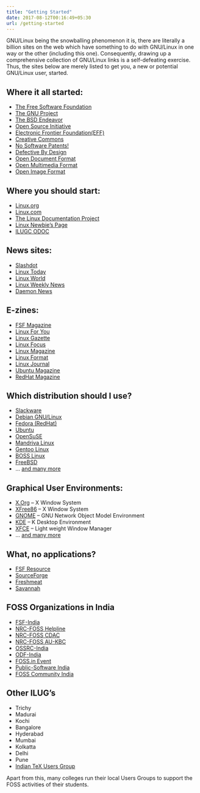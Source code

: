 ```yaml
---
title: "Getting Started"
date: 2017-08-12T00:16:49+05:30
url: /getting-started
---
```


GNU/Linux being the snowballing phenomenon it is, there are literally a billion sites on the web which have something to do with GNU/Linux in one way or the other (including this one). Consequently, drawing up a comprehensive collection of GNU/Linux links is a self-defeating exercise. Thus, the sites below are merely listed to get you, a new or potential GNU/Linux user, started.

 

## Where it all started:

* [The Free Software Foundation](http://www.fsf.org/)
* [The GNU Project](http://www.gnu.org/)
* [The BSD Endeavor](http://www.bsd.org/)
* [Open Source Initiative](http://www.opensource.org/)
* [Electronic Frontier Foundation(EFF)](http://www.eff.org/)
* [Creative Commons](http://creativecommons.org/)
* [No Software Patents!](http://www.nosoftwarepatents.com/en/m/intro/index.html)
* [Defective By Design](http://www.defectivebydesign.org/)
* [Open Document Format](http://www.odfalliance.org/)
* [Open Multimedia Format](http://www.xiph.org/)
* [Open Image Format](http://www.libpng.org/pub/png/)


## Where you should start:

* [Linux.org](http://www.linux.org/)
* [Linux.com](http://www.linux.com/)
* [The Linux Documentation Project](http://www.tldp.org/)
* [Linux Newbie’s Page](http://www.linuxnewbie.org/)
* [ILUGC ODOC](http://www.livejournal.com/community/ilugc/)


## News sites:

* [Slashdot](http://slashdot.org/)
* [Linux Today](http://www.linuxtoday.com/)
* [Linux World](http://www.linuxworld.com/)
* [Linux Weekly News](http://lwn.net/)
* [Daemon News](http://www.daemonnews.org/)


## E-zines:

* [FSF Magazine](http://www.freesoftwaremagazine.com/)
* [Linux For You](http://www.linuxforu.com/)
* [Linux Gazette](http://www.linuxgazette.com/)
* [Linux Focus](http://www.linuxfocus.org/)
* [Linux Magazine](http://www.linux-mag.com/)
* [Linux Format](http://www.linuxformat.co.uk/)
* [Linux Journal](http://www.linuxjournal.com/)
* [Ubuntu Magazine](http://fullcirclemagazine.org/)
* [RedHat Magazine](http://magazine.redhat.com/)


## Which distribution should I use?

* [Slackware](http://www.slackware.com/)
* [Debian GNU/Linux](http://www.debian.org/)
* [Fedora (RedHat)](http://www.fedora.org/)
* [Ubuntu](http://www.ubuntu.com/)
* [OpenSuSE](http://www.opensuse.org/)
* [Mandriva Linux](http://www.mandriva.com/)
* [Gentoo Linux](http://www.gentoo.org/)
* [BOSS Linux](http://bosslinux.in/)
* [FreeBSD](http://www.freebsd.org/)
* ... [and many more](http://distrowatch.com/)


## Graphical User Environments:

* [X.Org](http://www.x.org/) – X Window System
* [XFree86](http://www.xfree86.org/) – X Window System
* [GNOME](http://www.gnome.org/) – GNU Network Object Model Environment
* [KDE](http://www.kde.org/) – K Desktop Environment
* [XFCE](http://www.xfce.org/) – Light weight Window Manager
* ... [and many more](http://www.plig.org/xwinman)


## What, no applications?

* [FSF Resource](http://directory.fsf.org/)
* [SourceForge](http://www.sf.net/)
* [Freshmeat](http://freshmeat.net/)
* [Savannah](http://savannah.nongnu.org/)


## FOSS Organizations in India

* [FSF-India](http://www.gnu.org.in/)
* [NRC-FOSS Helpline](http://nrcfosshelpline.in/)
* [NRC-FOSS CDAC](http://nrcfoss.org.in/)
* [NRC-FOSS AU-KBC](http://au-kbc.org/nrcfoss)
* [OSSRC-India](http://www.ossrc.org.in/)
* [ODF-India](http://www.ossrc.org.in/odf)
* [FOSS.in Event](http://foss.in/)
* [Public-Software India](http://www.public-software.in/)
* [FOSS Community India](http://fci.wikia.com/wiki/Main_Page)


## Other ILUG’s

* Trichy
* Madurai
* Kochi
* Bangalore
* Hyderabad
* Mumbai
* Kolkatta
* Delhi
* Pune
* [Indian TeX Users Group](http://www.tug.org.in/)


Apart from this, many colleges run their local Users Groups to support the FOSS activities of their students.
